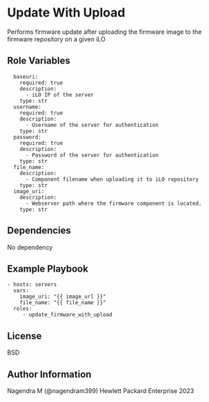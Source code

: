Update With Upload
=========

Performs firmware update after uploading the firmware image to the firmware repository on a given iLO

Role Variables
--------------

```
  baseuri:
    required: true
    description:
      - iLO IP of the server
    type: str
  username:
    required: true
    description:
      - Username of the server for authentication
    type: str
  password:
    required: true
    description:
      - Password of the server for authentication
    type: str
  file_name:
    description: 
      - Component filename when uploading it to iLO repository
    type: str
  image_uri:
    description:
      - Webserver path where the firmware component is located.
    type: str
```

Dependencies
------------

No dependency

Example Playbook
----------------

```
- hosts: servers
  vars:
    image_uri: "{{ image_url }}"
    file_name: "{{ file_name }}"
  roles:
     - update_firmware_with_upload
```

License
-------

BSD

Author Information
------------------

Nagendra M (@nagendram399) Hewlett Packard Enterprise 2023 